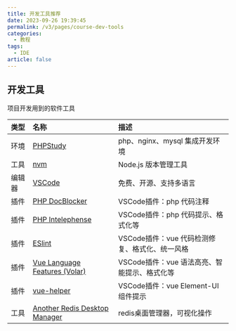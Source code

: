 ```yaml
---
title: 开发工具推荐
date: 2023-09-26 19:39:45
permalink: /v3/pages/course-dev-tools
categories: 
  - 教程
tags: 
  - IDE
article: false
---
```


## 开发工具
项目开发用到的软件工具

| 类型 | 名称 | 描述 |
| :- | :- | :- |
| 环境 | [PHPStudy](https://www.xp.cn/) | php、nginx、mysql 集成开发环境 |
| 工具 | [nvm](https://github.com/nvm-sh/nvm) | Node.js 版本管理工具 |
| 编辑器 | [VSCode](https://code.visualstudio.com/) | 免费、开源、支持多语言 |
| 插件 | [PHP DocBlocker](https://marketplace.visualstudio.com/items?itemName=neilbrayfield.php-docblocker) | VSCode插件：php 代码注释 |
| 插件 | [PHP Intelephense](https://marketplace.visualstudio.com/items?itemName=bmewburn.vscode-intelephense-client) | VSCode插件：php 代码提示、格式化等 |
| 插件 | [ESlint](https://marketplace.visualstudio.com/items?itemName=dbaeumer.vscode-eslint) | VSCode插件：vue 代码检测修复、格式化、统一风格|
| 插件 | [Vue Language Features (Volar)](https://marketplace.visualstudio.com/items?itemName=Vue.volar) | VSCode插件：vue 语法高亮、智能提示、格式化等 |
| 插件 | [vue-helper](https://marketplace.visualstudio.com/items?itemName=shenjiaolong.vue-helper) | VSCode插件：vue Element-UI 组件提示 |
| 工具 | [Another Redis Desktop Manager](https://github.com/qishibo/AnotherRedisDesktopManager) | redis桌面管理器，可视化操作 |
